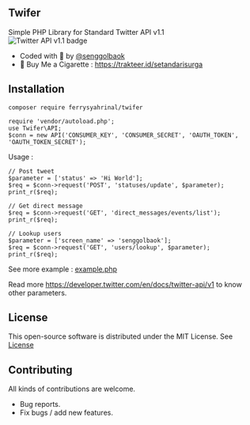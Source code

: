 ## Twifer
Simple PHP Library for Standard Twitter API v1.1<br>
<img src="https://img.shields.io/endpoint?url=https%3A%2F%2Ftwbadges.glitch.me%2Fbadges%2Fstandard" alt="Twitter API v1.1 badge" crossorigin="anonymous">
- Coded with :smoking: by [@senggolbaok](https://twitter.com/senggolbaok)
- :smoking: Buy Me a Cigarette : https://trakteer.id/setandarisurga

## Installation
```
composer require ferrysyahrinal/twifer
```

```
require 'vendor/autoload.php';
use Twifer\API;
$conn = new API('CONSUMER_KEY', 'CONSUMER_SECRET', 'OAUTH_TOKEN', 'OAUTH_TOKEN_SECRET');
```


Usage :
```
// Post tweet
$parameter = ['status' => 'Hi World'];
$req = $conn->request('POST', 'statuses/update', $parameter);
print_r($req);
```

```
// Get direct message
$req = $conn->request('GET', 'direct_messages/events/list');
print_r($req);
```
```
// Lookup users
$parameter = ['screen_name' => 'senggolbaok'];
$req = $conn->request('GET', 'users/lookup', $parameter);
print_r($req);
```

See more example : [example.php](example.php)

Read more https://developer.twitter.com/en/docs/twitter-api/v1 to know other parameters.

## License
This open-source software is distributed under the MIT License. See [License](LICENSE)

## Contributing
All kinds of contributions are welcome.
- Bug reports.
- Fix bugs / add new features.
